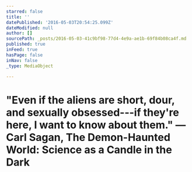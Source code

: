 ```yaml
---
starred: false
title: ''
datePublished: '2016-05-03T20:54:25.099Z'
dateModified: null
author: []
sourcePath: _posts/2016-05-03-41c9bf98-77d4-4e9a-ae1b-69f84b08ca4f.md
published: true
inFeed: true
hasPage: false
inNav: false
_type: MediaObject

---
```

# "Even if the aliens are short, dour, and sexually obsessed---if they're here, I want to know about them." ― Carl Sagan, The Demon-Haunted World: Science as a Candle in the Dark